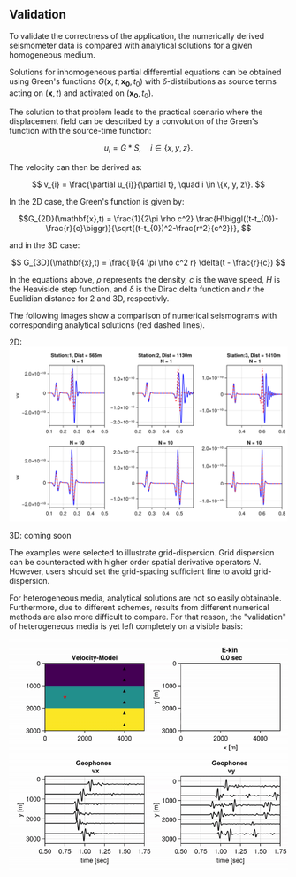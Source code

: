 ## Validation

To validate the correctness of the application, the numerically derived seismometer data is compared with analytical solutions for a given homogeneous medium.

Solutions for inhomogeneous partial differential equations can be obtained using Green's functions 
$G(\mathbf{x}, t; \mathbf{x_{0}}, t_{0})$ with $\delta$-distributions as source terms acting on $(\mathbf{x}, t)$ and activated on $(\mathbf{x_{0}}, t_{0})$.

The solution to that problem leads to the practical scenario where the displacement field can be described by a convolution of the Green's function with the source-time function:

```math

u_{i} = G * S, \quad i \in \{x, y, z\}.

```

The velocity can then be derived as:

```math

v_{i} = \frac{\partial u_{i}}{\partial t}, \quad i \in \{x, y, z\}.

```

In the 2D case, the Green's function is given by:

```math
G_{2D}(\mathbf{x},t) = \frac{1}{2\pi \rho c^2} \frac{H\biggl((t-t_{0})-\frac{r}{c}\biggr)}{\sqrt{(t-t_{0})^2-\frac{r^2}{c^2}}},

```

and in the 3D case:


```math

G_{3D}(\mathbf{x},t) = \frac{1}{4 \pi \rho c^2 r} \delta(t - \frac{r}{c})


```

In the equations above, $\rho$ represents the density, $c$ is the wave speed, $H$ is the Heaviside step function, and $\delta$ is the Dirac delta function and $r$ the Euclidian distance for 2 and 3D, respectivly.

The following images show a comparison of numerical seismograms with corresponding analytical solutions (red dashed lines). 


2D:
![comp](assets/comparision.png)


3D: coming soon



The examples were selected to illustrate grid-dispersion.
Grid dispersion can be counteracted with higher order spatial derivative operators $N$. However, users should set the grid-spacing sufficient fine to avoid grid-dispersion.

For heterogeneous media, analytical solutions are not so easily obtainable. 
Furthermore, due to different schemes, results from different numerical methods are also more difficult to compare. 
For that reason, the "validation" of heterogeneous media is yet left completely on a visible basis:

![2danim](assets/2dvalid.gif)